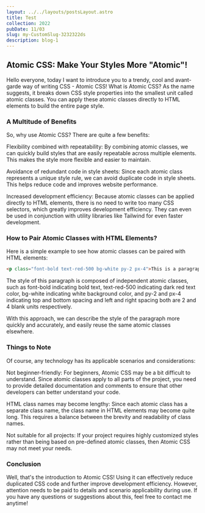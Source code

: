```yaml
---
layout: ../../layouts/postsLayout.astro
title: Test
collection: 2022
pubDate: 11/03
slug: my-CustomSlug-3232322ds
description: blog-1
---
```


## Atomic CSS: Make Your Styles More "Atomic"!
Hello everyone, today I want to introduce you to a trendy, cool and avant-garde way of writing CSS - Atomic CSS! What is Atomic CSS? As the name suggests, it breaks down CSS style properties into the smallest unit called atomic classes. You can apply these atomic classes directly to HTML elements to build the entire page style.

### A Multitude of Benefits
So, why use Atomic CSS? There are quite a few benefits:

Flexibility combined with repeatability: By combining atomic classes, we can quickly build styles that are easily repeatable across multiple elements. This makes the style more flexible and easier to maintain.

Avoidance of redundant code in style sheets: Since each atomic class represents a unique style rule, we can avoid duplicate code in style sheets. This helps reduce code and improves website performance.

Increased development efficiency: Because atomic classes can be applied directly to HTML elements, there is no need to write too many CSS selectors, which greatly improves development efficiency. They can even be used in conjunction with utility libraries like Tailwind for even faster development.

### How to Pair Atomic Classes with HTML Elements?
Here is a simple example to see how atomic classes can be paired with HTML elements:

```html
<p class="font-bold text-red-500 bg-white py-2 px-4">This is a paragraph</p>
```
The style of this paragraph is composed of independent atomic classes, such as font-bold indicating bold text, text-red-500 indicating dark red text color, bg-white indicating white background color, and py-2 and px-4 indicating top and bottom spacing and left and right spacing both are 2 and 4 blank units respectively.

With this approach, we can describe the style of the paragraph more quickly and accurately, and easily reuse the same atomic classes elsewhere.

### Things to Note
Of course, any technology has its applicable scenarios and considerations:

Not beginner-friendly: For beginners, Atomic CSS may be a bit difficult to understand. Since atomic classes apply to all parts of the project, you need to provide detailed documentation and comments to ensure that other developers can better understand your code.

HTML class names may become lengthy: Since each atomic class has a separate class name, the class name in HTML elements may become quite long. This requires a balance between the brevity and readability of class names.

Not suitable for all projects: If your project requires highly customized styles rather than being based on pre-defined atomic classes, then Atomic CSS may not meet your needs.

### Conclusion
Well, that's the introduction to Atomic CSS! Using it can effectively reduce duplicated CSS code and further improve development efficiency. However, attention needs to be paid to details and scenario applicability during use. If you have any questions or suggestions about this, feel free to contact me anytime!